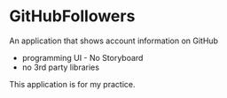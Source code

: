 # GitHubFollowers
An application that shows account information on GitHub 
- programming UI - No Storyboard
- no 3rd party libraries
  
This application is for my practice.
